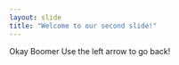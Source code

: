 ```yaml
---
layout: slide
title: "Welcome to our second slide!"
---
```

Okay Boomer
Use the left arrow to go back!
